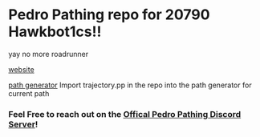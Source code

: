 # Pedro Pathing repo for 20790 Hawkbot1cs!!
yay no more roadrunner


[website](https://pedropathing.com/)

[path generator](https://pedro-path-generator.vercel.app/)
Import trajectory.pp in the repo into the path generator for current path

### Feel Free to reach out on the [Offical Pedro Pathing Discord Server](https://discord.gg/2GfC4qBP5s)!
